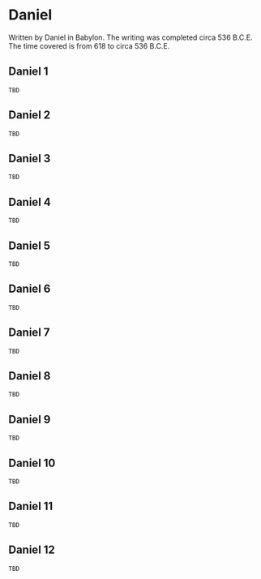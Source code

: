 # Daniel

Written by Daniel in Babylon. The writing was completed circa 536 B.C.E. The time covered is from 618 to circa 536 B.C.E.

## Daniel 1

```
TBD
```


## Daniel 2

```
TBD
```


## Daniel 3

```
TBD
```


## Daniel 4

```
TBD
```


## Daniel 5

```
TBD
```


## Daniel 6

```
TBD
```


## Daniel 7

```
TBD
```


## Daniel 8

```
TBD
```


## Daniel 9

```
TBD
```


## Daniel 10

```
TBD
```


## Daniel 11

```
TBD
```


## Daniel 12

```
TBD
```


